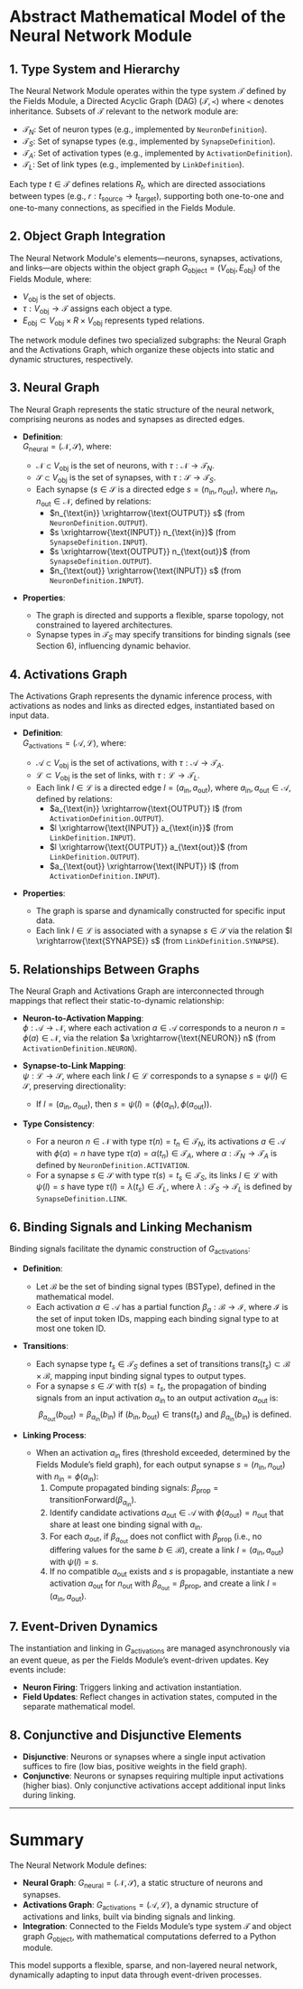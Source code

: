 # Abstract Mathematical Model of the Neural Network Module

## 1. Type System and Hierarchy
The Neural Network Module operates within the type system $\mathcal{T}$ defined by the Fields Module, a Directed Acyclic Graph (DAG) $(\mathcal{T}, \prec)$ where $\prec$ denotes inheritance. Subsets of $\mathcal{T}$ relevant to the network module are:

- $\mathcal{T}_N$: Set of neuron types (e.g., implemented by `NeuronDefinition`).
- $\mathcal{T}_S$: Set of synapse types (e.g., implemented by `SynapseDefinition`).
- $\mathcal{T}_A$: Set of activation types (e.g., implemented by `ActivationDefinition`).
- $\mathcal{T}_L$: Set of link types (e.g., implemented by `LinkDefinition`).

Each type $t \in \mathcal{T}$ defines relations $R_t$, which are directed associations between types (e.g., $r: t_{\text{source}} \to t_{\text{target}})$, supporting both one-to-one and one-to-many connections, as specified in the Fields Module.

## 2. Object Graph Integration
The Neural Network Module's elements—neurons, synapses, activations, and links—are objects within the object graph $G_{\text{object}} = (V_{\text{obj}}, E_{\text{obj}})$ of the Fields Module, where:
- $V_{\text{obj}}$ is the set of objects.
- $\tau: V_{\text{obj}} \to \mathcal{T}$ assigns each object a type.
- $E_{\text{obj}} \subset V_{\text{obj}} \times R \times V_{\text{obj}}$ represents typed relations.

The network module defines two specialized subgraphs: the Neural Graph and the Activations Graph, which organize these objects into static and dynamic structures, respectively.

## 3. Neural Graph
The Neural Graph represents the static structure of the neural network, comprising neurons as nodes and synapses as directed edges.

- **Definition**:  
  $G_{\text{neural}} = (\mathcal{N}, \mathcal{S})$, where:
    - $\mathcal{N} \subset V_{\text{obj}}$ is the set of neurons, with $\tau: \mathcal{N} \to \mathcal{T}_N$.
    - $\mathcal{S} \subset V_{\text{obj}}$ is the set of synapses, with $\tau: \mathcal{S} \to \mathcal{T}_S$.
    - Each synapse $(s \in \mathcal{S}$ is a directed edge $s = (n_{\text{in}}, n_{\text{out}})$, where $n_{\text{in}}, n_{\text{out}} \in \mathcal{N}$, defined by relations:
        - $n_{\text{in}} \xrightarrow{\text{OUTPUT}} s$ (from `NeuronDefinition.OUTPUT`).
        - $s \xrightarrow{\text{INPUT}} n_{\text{in}}$ (from `SynapseDefinition.INPUT`).
        - $s \xrightarrow{\text{OUTPUT}} n_{\text{out}}$ (from `SynapseDefinition.OUTPUT`).
        - $n_{\text{out}} \xrightarrow{\text{INPUT}} s$ (from `NeuronDefinition.INPUT`).

- **Properties**:
    - The graph is directed and supports a flexible, sparse topology, not constrained to layered architectures.
    - Synapse types in $\mathcal{T}_S$ may specify transitions for binding signals (see Section 6), influencing dynamic behavior.

## 4. Activations Graph
The Activations Graph represents the dynamic inference process, with activations as nodes and links as directed edges, instantiated based on input data.

- **Definition**:  
  $G_{\text{activations}} = (\mathcal{A}, \mathcal{L})$, where:
    - $\mathcal{A} \subset V_{\text{obj}}$ is the set of activations, with $\tau: \mathcal{A} \to \mathcal{T}_A$.
    - $\mathcal{L} \subset V_{\text{obj}}$ is the set of links, with $\tau: \mathcal{L} \to \mathcal{T}_L$.
    - Each link $l \in \mathcal{L}$ is a directed edge $l = (a_{\text{in}}, a_{\text{out}})$, where $a_{\text{in}}, a_{\text{out}} \in \mathcal{A}$, defined by relations:
        - $a_{\text{in}} \xrightarrow{\text{OUTPUT}} l$ (from `ActivationDefinition.OUTPUT`).
        - $l \xrightarrow{\text{INPUT}} a_{\text{in}}$ (from `LinkDefinition.INPUT`).
        - $l \xrightarrow{\text{OUTPUT}} a_{\text{out}}$ (from `LinkDefinition.OUTPUT`).
        - $a_{\text{out}} \xrightarrow{\text{INPUT}} l$ (from `ActivationDefinition.INPUT`).

- **Properties**:
    - The graph is sparse and dynamically constructed for specific input data.
    - Each link $l \in \mathcal{L}$ is associated with a synapse $s \in \mathcal{S}$ via the relation $l \xrightarrow{\text{SYNAPSE}} s$ (from `LinkDefinition.SYNAPSE`).

## 5. Relationships Between Graphs
The Neural Graph and Activations Graph are interconnected through mappings that reflect their static-to-dynamic relationship:

- **Neuron-to-Activation Mapping**:  
  $\phi: \mathcal{A} \to \mathcal{N}$, where each activation $a \in \mathcal{A}$ corresponds to a neuron $n = \phi(a) \in \mathcal{N}$, via the relation $a \xrightarrow{\text{NEURON}} n$ (from `ActivationDefinition.NEURON`).

- **Synapse-to-Link Mapping**:  
  $\psi: \mathcal{L} \to \mathcal{S}$, where each link $l \in \mathcal{L}$ corresponds to a synapse $s = \psi(l) \in \mathcal{S}$, preserving directionality:
    - If $l = (a_{\text{in}}, a_{\text{out}})$, then $s = \psi(l) = (\phi(a_{\text{in}}), \phi(a_{\text{out}}))$.

- **Type Consistency**:
    - For a neuron $n \in \mathcal{N}$ with type $\tau(n) = t_n \in \mathcal{T}_N$, its activations $a \in \mathcal{A}$ with $\phi(a) = n$ have type $\tau(a) = \alpha(t_n) \in \mathcal{T}_A$, where $\alpha: \mathcal{T}_N \to \mathcal{T}_A$ is defined by `NeuronDefinition.ACTIVATION`.
    - For a synapse $s \in \mathcal{S}$ with type $\tau(s) = t_s \in \mathcal{T}_S$, its links $l \in \mathcal{L}$ with $\psi(l) = s$ have type $\tau(l) = \lambda(t_s) \in \mathcal{T}_L$, where $\lambda: \mathcal{T}_S \to \mathcal{T}_L$ is defined by `SynapseDefinition.LINK`.

## 6. Binding Signals and Linking Mechanism
Binding signals facilitate the dynamic construction of $G_{\text{activations}}$:

- **Definition**:
    - Let $\mathcal{B}$ be the set of binding signal types ($\text{BSType}$), defined in the mathematical model.
    - Each activation $a \in \mathcal{A}$ has a partial function $\beta_a: \mathcal{B} \to \mathcal{I}$, where $\mathcal{I}$ is the set of input token IDs, mapping each binding signal type to at most one token ID.

- **Transitions**:
    - Each synapse type $t_s \in \mathcal{T}_S$ defines a set of transitions $\text{trans}(t_s) \subset \mathcal{B} \times \mathcal{B}$, mapping input binding signal types to output types.
    - For a synapse $s \in \mathcal{S}$ with $\tau(s) = t_s$, the propagation of binding signals from an input activation $a_{\text{in}}$ to an output activation $a_{\text{out}}$ is:
      $$
      \beta_{a_{\text{out}}}(b_{\text{out}}) = \beta_{a_{\text{in}}}(b_{\text{in}}) \text{ if } (b_{\text{in}}, b_{\text{out}}) \in \text{trans}(t_s) \text{ and } \beta_{a_{\text{in}}}(b_{\text{in}}) \text{ is defined}.
      $$

- **Linking Process**:
    - When an activation $a_{\text{in}}$ fires (threshold exceeded, determined by the Fields Module’s field graph), for each output synapse $s = (n_{\text{in}}, n_{\text{out}})$ with $n_{\text{in}} = \phi(a_{\text{in}})$:
        1. Compute propagated binding signals: $\beta_{\text{prop}} = \text{transitionForward}(\beta_{a_{\text{in}}})$.
        2. Identify candidate activations $a_{\text{out}} \in \mathcal{A}$ with $\phi(a_{\text{out}}) = n_{\text{out}}$ that share at least one binding signal with $a_{\text{in}}$.
        3. For each $a_{\text{out}}$, if $\beta_{a_{\text{out}}}$ does not conflict with $\beta_{\text{prop}}$ (i.e., no differing values for the same $b \in \mathcal{B}$), create a link $l = (a_{\text{in}}, a_{\text{out}})$ with $\psi(l) = s$.
        4. If no compatible $a_{\text{out}}$ exists and $s$ is propagable, instantiate a new activation $a_{\text{out}}$ for $n_{\text{out}}$ with $\beta_{a_{\text{out}}} = \beta_{\text{prop}}$, and create a link $l = (a_{\text{in}}, a_{\text{out}})$.

## 7. Event-Driven Dynamics
The instantiation and linking in $G_{\text{activations}}$ are managed asynchronously via an event queue, as per the Fields Module’s event-driven updates. Key events include:
- **Neuron Firing**: Triggers linking and activation instantiation.
- **Field Updates**: Reflect changes in activation states, computed in the separate mathematical model.

## 8. Conjunctive and Disjunctive Elements
- **Disjunctive**: Neurons or synapses where a single input activation suffices to fire (low bias, positive weights in the field graph).
- **Conjunctive**: Neurons or synapses requiring multiple input activations (higher bias). Only conjunctive activations accept additional input links during linking.

---

# Summary
The Neural Network Module defines:
- **Neural Graph**: $G_{\text{neural}} = (\mathcal{N}, \mathcal{S})$, a static structure of neurons and synapses.
- **Activations Graph**: $G_{\text{activations}} = (\mathcal{A}, \mathcal{L})$, a dynamic structure of activations and links, built via binding signals and linking.
- **Integration**: Connected to the Fields Module’s type system $\mathcal{T}$ and object graph $G_{\text{object}}$, with mathematical computations deferred to a Python module.

This model supports a flexible, sparse, and non-layered neural network, dynamically adapting to input data through event-driven processes.


